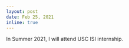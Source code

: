 ```yaml
---
layout: post
date: Feb 25, 2021
inline: true
---
```



In Summer 2021, I will attend USC ISI internship.